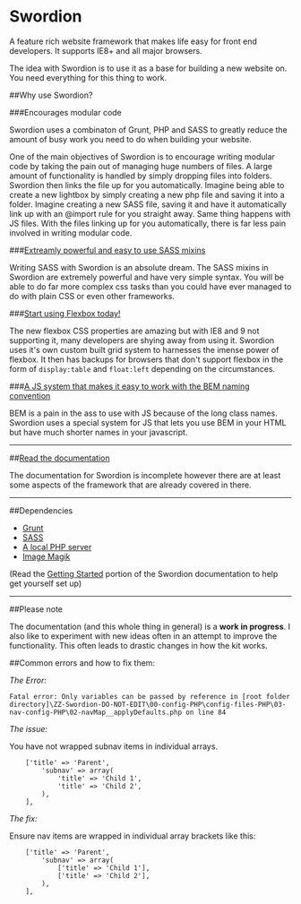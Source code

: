 # Swordion

A feature rich website framework that makes life easy for front end developers. It supports IE8+ and all major browsers.

The idea with Swordion is to use it as a base for building a new website on. You need everything for this thing to work.

##Why use Swordion?

###Encourages modular code

Swordion uses a combinaton of Grunt, PHP and SASS to greatly reduce the amount of busy work you need to do when building your website.

One of the main objectives of Swordion is to encourage writing modular code by taking the pain out of managing huge numbers of files. A large amount of functionality is handled by simply dropping files into folders. Swordion then links the file up for you automatically. Imagine being able to create a new lightbox by simply creating a new php file and saving it into a folder. Imagine creating a new SASS file, saving it and have it automatically link up with an @import rule for you straight away. Same thing happens with JS files. With the files linking up for you automatically, there is far less pain involved in writing modular code.

###[Extreamly powerful and easy to use SASS mixins](https://github.com/Dan503/Swordion/wiki/Swordion-SASS-mixins)

Writing SASS with Swordion is an absolute dream. The SASS mixins in Swordion are extremely powerful and have very simple syntax. You will be able to do far more complex css tasks than you could have ever managed to do with plain CSS or even other frameworks.

###[Start using Flexbox today!](https://github.com/Dan503/Swordion/wiki/The-grid-system)

The new flexbox CSS properties are amazing but with IE8 and 9 not supporting it, many developers are shying away from using it. Swordion uses it's own custom built grid system to harnesses the imense power of flexbox. It then has backups for browsers that don't support flexbox in the form of `display:table` and `float:left` depending on the circumstances.

###[A JS system that makes it easy to work with the BEM naming convention](https://github.com/Dan503/Swordion/wiki/The-JavaScript-system)

BEM is a pain in the ass to use with JS because of the long class names. Swordion uses a special system for JS that lets you use BEM in your HTML but have much shorter names in your javascript.

--------------------

##[Read the documentation](https://github.com/Dan503/Swordion/wiki)

The documentation for Swordion is incomplete however there are at least some aspects of the framework that are already covered in there.

---------------------

##Dependencies

- [Grunt](http://gruntjs.com/)
- [SASS](http://sass-lang.com/)
- [A local PHP server](https://github.com/Dan503/Swordion/wiki/Getting-started#local-php-server)
- [Image Magik](http://www.imagemagick.org/script/binary-releases.php)

(Read the [Getting Started](https://github.com/Dan503/Swordion/wiki/Getting-started) portion of the Swordion documentation to help get yourself set up)

--------------------

##Please note

The documentation (and this whole thing in general) is a **work in progress**. I also like to experiment with new ideas often in an attempt to improve the functionality. This often leads to drastic changes in how the kit works.

##Common errors and how to fix them:

*The Error:*

`````````````
Fatal error: Only variables can be passed by reference in [root folder directory]\ZZ-Swordion-DO-NOT-EDIT\00-config-PHP\config-files-PHP\03-nav-config-PHP\02-navMap__applyDefaults.php on line 84
`````````````

*The issue:*

You have not wrapped subnav items in individual arrays. 

````````````
	['title' => 'Parent',
		'subnav' => array(
			'title' => 'Child 1',
			'title' => 'Child 2',
		),
	],
````````````

*The fix:*

Ensure nav items are wrapped in individual array brackets like this:

````````````
	['title' => 'Parent',
		'subnav' => array(
			['title' => 'Child 1'],
			['title' => 'Child 2'],
		),
	],
````````````
